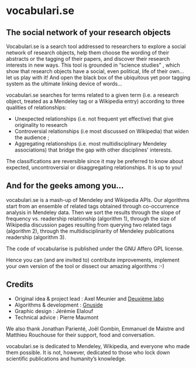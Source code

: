 vocabulari.se
============

The social network of your research objects
-------------------------------------------

Vocabulari.se is a search tool addressed to researchers to explore a social network of research objects, help them choose the wording of their abstracts or the tagging of their papers, and discover their research interests in new ways. This tool is grounded in “science studies” , which show that research objects have a social, even political, life of their own… let us play with it! And open the black box of the ubiquitous yet poor tagging system as the ultimate linking device of words…

vocabulari.se searches for terms related to a given term (i.e. a research object, treated as a Mendeley tag or a Wikipedia entry) according to three qualities of relationships:

* Unexpected relationships (i.e. not frequent yet effective) that give originality to research
* Controversial relationships (i.e most discussed on Wikipedia) that widen the audience ;
* Aggregating relationships (i.e. most multidisciplinary Mendeley associations) that bridge the gap with other disciplines' interests.

The classifications are reversible since it may be preferred to know about expected, uncontroversial or disaggregating relationships. It is up to you!


And for the geeks among you...
------------------------------

vocabulari.se is a mash-up of Mendeley and Wikipedia APIs. Our algorithms start
from an ensemble of related tags obtained through co-occurrence analysis in
Mendeley data. Then we sort the results through the slope of frequency vs.
readership relationship (algorithm 1), through the size of Wikipedia discussion
pages resulting from querying two related tags (algorithm 2), through the
multidisciplinarity of Mendeley publications readership (algorithm 3).

The code of vocabularise is published under the GNU Affero GPL license. 

Hence you can (and are invited to) contribute improvements, implement your own
version of the tool or dissect our amazing algorithms :-) 

Credits
-------

* Original idea & project lead : Axel Meunier and [Deuxi&egrave;me labo](http://www.deuxieme-labo.fr)
* Algorithms & development : [Gnuside](http://www.gnuside.com)
* Graphic design : Jérémie Elalouf
* Technical advice : Pierre Maumont

We also thank Jonathan Parienté, Joël Gombin, Emmanuel de Maistre and Matthieu Rouchouse for their support, food and conversation.

vocabulari.se is dedicated to Mendeley, Wikipedia, and everyone who made them possible. It is not, however, dedicated to those who lock down scientific publications and humanity’s knowledge.

